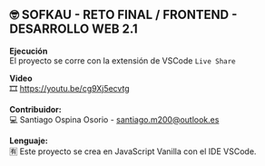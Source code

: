 ## :nerd_face: SOFKAU - RETO FINAL / FRONTEND - DESARROLLO WEB 2.1


**Ejecución**    
El proyecto se corre con la extensión de VSCode `Live Share` 

**Video**  
:film_strip: https://youtu.be/cg9Xj5ecvtg

**Contribuidor:**  
:computer: Santiago Ospina Osorio - santiago.m200@outlook.es

**Lenguaje:**  
:u6709: Este proyecto se crea en JavaScript Vanilla con el IDE VSCode.
